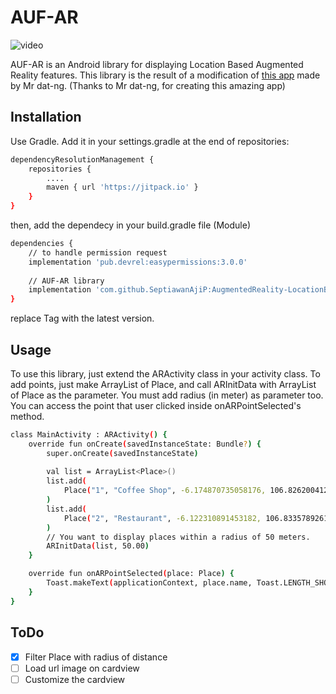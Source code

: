 # AUF-AR
![video](https://raw.githubusercontent.com/SeptiawanAjiP/AugmentedReality-LocationBased/master/video-demo.gif)

AUF-AR is an Android library for displaying Location Based Augmented Reality features. This library is the result of a modification of [this app](https://github.com/dat-ng/ar-location-based-android) made by Mr dat-ng. (Thanks to Mr dat-ng, for creating this amazing app)

## Installation

Use Gradle. Add it in your settings.gradle at the end of repositories:

```bash
dependencyResolutionManagement {
    repositories {
        ....
        maven { url 'https://jitpack.io' }
    }
}
```
then, add the dependecy in your build.gradle file (Module)
```bash
dependencies {
    // to handle permission request
    implementation 'pub.devrel:easypermissions:3.0.0'
    
    // AUF-AR library
    implementation 'com.github.SeptiawanAjiP:AugmentedReality-LocationBased:Tag'
}
```
replace Tag with the latest version.

## Usage

To use this library, just extend the ARActivity class in your activity class. To add points, just make ArrayList of Place, and call ARInitData with ArrayList of Place as the parameter. You must add radius (in meter) as parameter too. You can access the point that user clicked inside onARPointSelected's method.

```bash
class MainActivity : ARActivity() {
    override fun onCreate(savedInstanceState: Bundle?) {
        super.onCreate(savedInstanceState)
       
        val list = ArrayList<Place>()
        list.add(
            Place("1", "Coffee Shop", -6.174870735058176, 106.82620041234728, description = "Promotion available here")
        )
        list.add(
            Place("2", "Restaurant", -6.122310891453182, 106.83357892611079, description = "Good Resto")
        )
        // You want to display places within a radius of 50 meters.
        ARInitData(list, 50.00)
    }

    override fun onARPointSelected(place: Place) {
        Toast.makeText(applicationContext, place.name, Toast.LENGTH_SHORT).show()
    }
}
```
## ToDo
- [x] Filter Place with radius of distance
- [ ] Load url image on cardview
- [ ] Customize the cardview